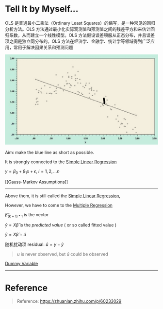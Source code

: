
# Tell It by Myself...

OLS 是普通最小二乘法（Ordinary Least Squares）的缩写，是一种常见的回归分析方法。OLS 方法通过最小化实际观测值和预测值之间的残差平方和来估计回归系数，从而建立一个线性模型。OLS 方法假设误差项服从正态分布，并且误差项之间是独立同分布的。OLS 方法在经济学、金融学、统计学等领域得到广泛应用，常用于解决因果关系和预测问题

![](截屏2023-07-18%2009.06.31.png)

Aim: make the blue line as short as possible.

It is strongly connected to the [Simple Linear Regression](Simple%20Linear%20Regression.md)

$y=\beta_0+\beta_1x+\epsilon$,       $i=1,2,...n$

[[Gauss-Markov Assumptions]]

---

Above them, it is still called the [Simple Linear Regression](Simple%20Linear%20Regression.md),

However,  we have to come to the [Multiple Regression](Multiple%20Regression.md)

$\hat \beta_{(k+1)*1}$ is the vector

$\hat y=X\hat\beta$ is the *predicted value* ( or so called fitted value )

$\hat y=X\hat\beta+\hat u$

随机扰动项 residual: $\hat u=y-\hat y$

> $u$ is never observed, but $\hat  u$ could be observed
 
[Dummy Variable](Dummy%20Variable.md)


---



# Reference 











> Reference:
> https://zhuanlan.zhihu.com/p/60233029